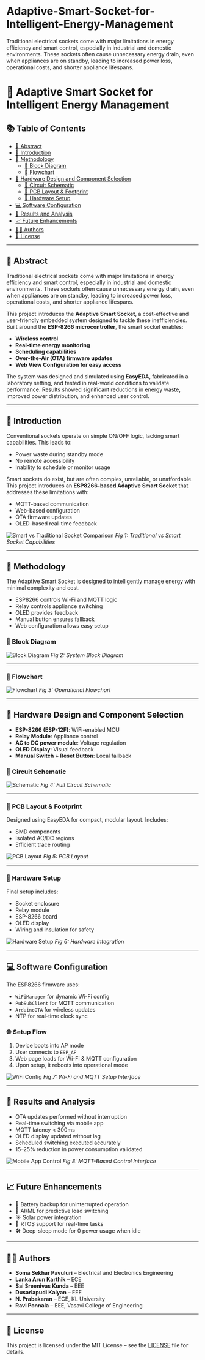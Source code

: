 # Adaptive-Smart-Socket-for-Intelligent-Energy-Management
Traditional electrical sockets come with major limitations in energy efficiency and smart control, especially in industrial and domestic environments. These sockets often cause unnecessary energy drain, even when appliances are on standby, leading to increased power loss, operational costs, and shorter appliance lifespans.
# 🔌 Adaptive Smart Socket for Intelligent Energy Management

## 📚 Table of Contents

- [📄 Abstract](#-abstract)
- [🧭 Introduction](#-introduction)
- [🔬 Methodology](#-methodology)
  - [🔲 Block Diagram](#-block-diagram)
  - [🔄 Flowchart](#-flowchart)
- [🧩 Hardware Design and Component Selection](#-hardware-design-and-component-selection)
  - [📐 Circuit Schematic](#-circuit-schematic)
  - [🧱 PCB Layout & Footprint](#-pcb-layout--footprint)
  - [🔧 Hardware Setup](#-hardware-setup)
- [💻 Software Configuration](#-software-configuration)
- [🧪 Results and Analysis](#-results-and-analysis)
- [📈 Future Enhancements](#-future-enhancements)
- [🧑‍💻 Authors](#-authors)
- [📜 License](#-license)

---

## 📄 Abstract

Traditional electrical sockets come with major limitations in energy efficiency and smart control, especially in industrial and domestic environments. These sockets often cause unnecessary energy drain, even when appliances are on standby, leading to increased power loss, operational costs, and shorter appliance lifespans.

This project introduces the **Adaptive Smart Socket**, a cost-effective and user-friendly embedded system designed to tackle these inefficiencies. Built around the **ESP-8266 microcontroller**, the smart socket enables:

- **Wireless control**
- **Real-time energy monitoring**
- **Scheduling capabilities**
- **Over-the-Air (OTA) firmware updates**
- **Web View Configuration for easy access**

The system was designed and simulated using **EasyEDA**, fabricated in a laboratory setting, and tested in real-world conditions to validate performance. Results showed significant reductions in energy waste, improved power distribution, and enhanced user control.

---

## 🧭 Introduction

Conventional sockets operate on simple ON/OFF logic, lacking smart capabilities. This leads to:
- Power waste during standby mode
- No remote accessibility
- Inability to schedule or monitor usage

Smart sockets do exist, but are often complex, unreliable, or unaffordable. This project introduces an **ESP8266-based Adaptive Smart Socket** that addresses these limitations with:

- MQTT-based communication
- Web-based configuration
- OTA firmware updates
- OLED-based real-time feedback

![Smart vs Traditional Socket Comparison](./![image](https://github.com/user-attachments/assets/3e9cb086-3fe7-4782-aa38-cfd1fc297405)
)
*Fig 1: Traditional vs Smart Socket Capabilities*

---

## 🔬 Methodology

The Adaptive Smart Socket is designed to intelligently manage energy with minimal complexity and cost.

- ESP8266 controls Wi-Fi and MQTT logic
- Relay controls appliance switching
- OLED provides feedback
- Manual button ensures fallback
- Web configuration allows easy setup

### 🔲 Block Diagram

![Block Diagram](./![image](https://github.com/user-attachments/assets/cfcbdbef-f266-41e9-92f6-10e165daea87)
)
*Fig 2: System Block Diagram*

---

### 🔄 Flowchart

![Flowchart](./)
*Fig 3: Operational Flowchart*

---

## 🧩 Hardware Design and Component Selection

- **ESP-8266 (ESP-12F)**: WiFi-enabled MCU
- **Relay Module**: Appliance control
- **AC to DC power module**: Voltage regulation
- **OLED Display**: Visual feedback
- **Manual Switch + Reset Button**: Local fallback

### 📐 Circuit Schematic

![Schematic](./images/schematic_diagram.png)
*Fig 4: Full Circuit Schematic*

---

### 🧱 PCB Layout & Footprint

Designed using EasyEDA for compact, modular layout. Includes:
- SMD components
- Isolated AC/DC regions
- Efficient trace routing

![PCB Layout](./images/pcb_layout.png)
*Fig 5: PCB Layout*

---

### 🔧 Hardware Setup

Final setup includes:
- Socket enclosure
- Relay module
- ESP-8266 board
- OLED display
- Wiring and insulation for safety

![Hardware Setup](./images/hardware_setup.jpg)
*Fig 6: Hardware Integration*

---

## 💻 Software Configuration

The ESP8266 firmware uses:
- `WiFiManager` for dynamic Wi-Fi config
- `PubSubClient` for MQTT communication
- `ArduinoOTA` for wireless updates
- NTP for real-time clock sync

### 🌐 Setup Flow

1. Device boots into AP mode
2. User connects to `ESP_AP`
3. Web page loads for Wi-Fi & MQTT configuration
4. Upon setup, it reboots into operational mode

![WiFi Config](./images/wifi_setup.png)
*Fig 7: Wi-Fi and MQTT Setup Interface*

---

## 🧪 Results and Analysis

- OTA updates performed without interruption
- Real-time switching via mobile app
- MQTT latency < 300ms
- OLED display updated without lag
- Scheduled switching executed accurately
- 15–25% reduction in power consumption validated

![Mobile App Control](./images/mobile_control.png)
*Fig 8: MQTT-Based Control Interface*

---

## 📈 Future Enhancements

- 🔋 Battery backup for uninterrupted operation
- 🧠 AI/ML for predictive load switching
- ☀️ Solar power integration
- 🧰 RTOS support for real-time tasks
- 🛠️ Deep-sleep mode for 0 power usage when idle

---

## 🧑‍💻 Authors

- **Soma Sekhar Pavuluri** – Electrical and Electronics Engineering  
- **Lanka Arun Karthik** – ECE  
- **Sai Sreenivas Kunda** – EEE  
- **Dusarlapudi Kalyan** – EEE  
- **N. Prabakaran** – ECE, KL University  
- **Ravi Ponnala** – EEE, Vasavi College of Engineering

---

## 📜 License

This project is licensed under the MIT License – see the [LICENSE](./LICENSE) file for details.

